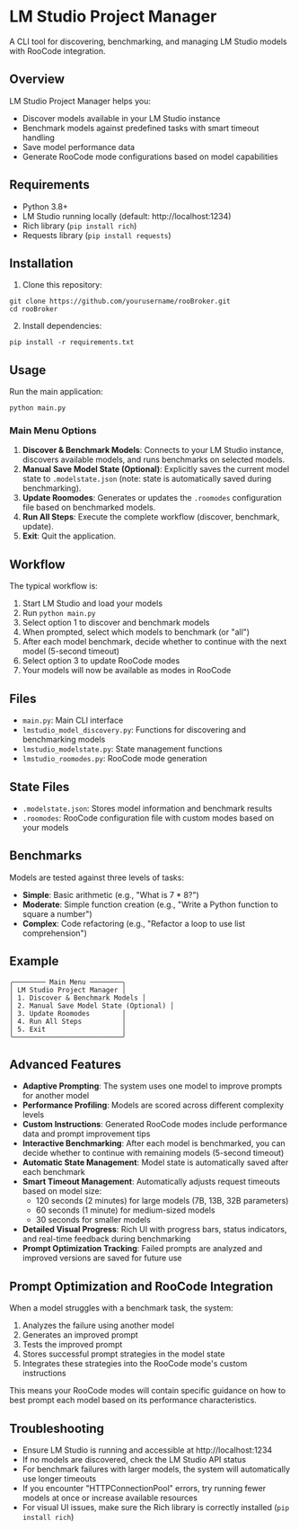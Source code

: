 # LM Studio Project Manager

A CLI tool for discovering, benchmarking, and managing LM Studio models with RooCode integration.

## Overview

LM Studio Project Manager helps you:

- Discover models available in your LM Studio instance
- Benchmark models against predefined tasks with smart timeout handling
- Save model performance data
- Generate RooCode mode configurations based on model capabilities

## Requirements

- Python 3.8+
- LM Studio running locally (default: http://localhost:1234)
- Rich library (`pip install rich`)
- Requests library (`pip install requests`)

## Installation

1. Clone this repository:
```
git clone https://github.com/yourusername/rooBroker.git
cd rooBroker
```

2. Install dependencies:
```
pip install -r requirements.txt
```

## Usage

Run the main application:

```
python main.py
```

### Main Menu Options

1. **Discover & Benchmark Models**: Connects to your LM Studio instance, discovers available models, and runs benchmarks on selected models.
2. **Manual Save Model State (Optional)**: Explicitly saves the current model state to `.modelstate.json` (note: state is automatically saved during benchmarking).
3. **Update Roomodes**: Generates or updates the `.roomodes` configuration file based on benchmarked models.
4. **Run All Steps**: Execute the complete workflow (discover, benchmark, update).
5. **Exit**: Quit the application.

## Workflow

The typical workflow is:

1. Start LM Studio and load your models
2. Run `python main.py`
3. Select option 1 to discover and benchmark models
4. When prompted, select which models to benchmark (or "all")
5. After each model benchmark, decide whether to continue with the next model (5-second timeout)
6. Select option 3 to update RooCode modes
7. Your models will now be available as modes in RooCode

## Files

- `main.py`: Main CLI interface
- `lmstudio_model_discovery.py`: Functions for discovering and benchmarking models
- `lmstudio_modelstate.py`: State management functions
- `lmstudio_roomodes.py`: RooCode mode generation

## State Files

- `.modelstate.json`: Stores model information and benchmark results
- `.roomodes`: RooCode configuration file with custom modes based on your models

## Benchmarks

Models are tested against three levels of tasks:

- **Simple**: Basic arithmetic (e.g., "What is 7 * 8?")
- **Moderate**: Simple function creation (e.g., "Write a Python function to square a number")  
- **Complex**: Code refactoring (e.g., "Refactor a loop to use list comprehension")

## Example

```
╭──────── Main Menu ────────╮
│ LM Studio Project Manager │
│ 1. Discover & Benchmark Models │
│ 2. Manual Save Model State (Optional) │
│ 3. Update Roomodes        │
│ 4. Run All Steps          │
│ 5. Exit                   │
╰───────────────────────────╯
```

## Advanced Features

- **Adaptive Prompting**: The system uses one model to improve prompts for another model
- **Performance Profiling**: Models are scored across different complexity levels
- **Custom Instructions**: Generated RooCode modes include performance data and prompt improvement tips
- **Interactive Benchmarking**: After each model is benchmarked, you can decide whether to continue with remaining models (5-second timeout)
- **Automatic State Management**: Model state is automatically saved after each benchmark
- **Smart Timeout Management**: Automatically adjusts request timeouts based on model size:
  - 120 seconds (2 minutes) for large models (7B, 13B, 32B parameters)
  - 60 seconds (1 minute) for medium-sized models
  - 30 seconds for smaller models
- **Detailed Visual Progress**: Rich UI with progress bars, status indicators, and real-time feedback during benchmarking
- **Prompt Optimization Tracking**: Failed prompts are analyzed and improved versions are saved for future use

## Prompt Optimization and RooCode Integration

When a model struggles with a benchmark task, the system:
1. Analyzes the failure using another model
2. Generates an improved prompt
3. Tests the improved prompt
4. Stores successful prompt strategies in the model state
5. Integrates these strategies into the RooCode mode's custom instructions

This means your RooCode modes will contain specific guidance on how to best prompt each model based on its performance characteristics.

## Troubleshooting

- Ensure LM Studio is running and accessible at http://localhost:1234
- If no models are discovered, check the LM Studio API status
- For benchmark failures with larger models, the system will automatically use longer timeouts
- If you encounter "HTTPConnectionPool" errors, try running fewer models at once or increase available resources
- For visual UI issues, make sure the Rich library is correctly installed (`pip install rich`)